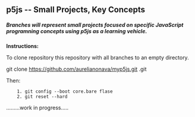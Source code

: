 p5js -- Small Projects, Key Concepts
------------------------------------
##### Branches will represent small projects focused on specific JavaScript programning concepts using p5js as a learning vehicle. 

**Instructions:**

To clone repository this repository with all branches to an empty directory. 

git clone https://github.com/aurelianonava/myp5js.git .git
    
Then: 
        
        1. git config --boot core.bare flase
        2. git reset --hard
 
 .........work in progress.....

